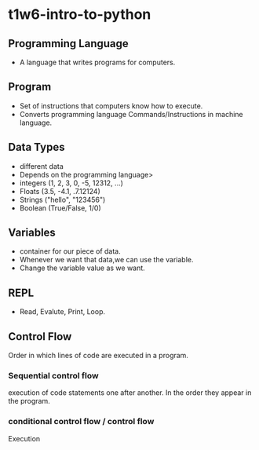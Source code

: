 # t1w6-intro-to-python

## Programming Language
- A language that writes programs for computers.

## Program
- Set of instructions that computers know how to execute.
- Converts programming language Commands/Instructions in machine language.

## Data Types
- different data
- Depends on the programming language>
- integers (1, 2, 3, 0, -5, 12312, ...)
- Floats (3.5, -4.1, .7.12124)
- Strings ("hello", "123456")
- Boolean (True/False, 1/0)

## Variables
- container for our piece of data. 
- Whenever we want that data,we can use the variable.
- Change the variable value as we want.

## REPL
- Read, Evalute, Print, Loop.

## Control Flow
Order in which lines of code are executed in a program.

### Sequential control flow
execution of code statements one after another. In the order they appear in the program.

### conditional control flow / control flow
Execution 